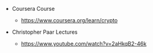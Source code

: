 * Coursera Course
  * https://www.coursera.org/learn/crypto

* Christopher Paar Lectures
  * https://www.youtube.com/watch?v=2aHkqB2-46k